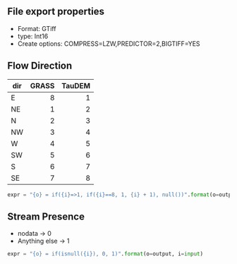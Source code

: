 ## File export properties
- Format: GTiff
- type: Int16
- Create options: COMPRESS=LZW,PREDICTOR=2,BIGTIFF=YES


## Flow Direction

| dir | GRASS | TauDEM |
| --- | -----:| ------:|
| E   |     8 |      1 |
| NE  |     1 |      2 |
| N   |     2 |      3 |
| NW  |     3 |      4 |
| W   |     4 |      5 |
| SW  |     5 |      6 |
| S   |     6 |      7 |
| SE  |     7 |      8 |

```python
expr = "{o} = if({i}=>1, if({i}==8, 1, {i} + 1), null())".format(o=output, i=input)
```

## Stream Presence

- nodata -> 0
- Anything else -> 1

```python
expr = "{o} = if(isnull({i}), 0, 1)".format(o=output, i=input)
```